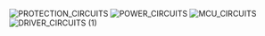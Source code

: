 
![PROTECTION_CIRCUITS](https://github.com/MUHAMMETGULER35/BLDC_MOTOR_DRIVER_WITH_ALTIUM_DESIGNER/assets/156583959/62413da3-6a18-4aba-9232-031a8f0e7f70)
![POWER_CIRCUITS](https://github.com/MUHAMMETGULER35/BLDC_MOTOR_DRIVER_WITH_ALTIUM_DESIGNER/assets/156583959/57567a72-fb32-4365-8400-0c82d4de8fb5)
![MCU_CIRCUITS](https://github.com/MUHAMMETGULER35/BLDC_MOTOR_DRIVER_WITH_ALTIUM_DESIGNER/assets/156583959/e09d89d8-c494-4097-ac9d-dd59ab9c02db)
![DRIVER_CIRCUITS (1)](https://github.com/MUHAMMETGULER35/BLDC_MOTOR_DRIVER_WITH_ALTIUM_DESIGNER/assets/156583959/5f5e7b08-8241-4752-b775-7e18771a069a)
